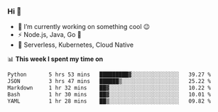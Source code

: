 ### Hi 👋

<!--
**nodejh/nodejh** is a ✨ _special_ ✨ repository because its `README.md` (this file) appears on your GitHub profile.

Here are some ideas to get you started:

- 🔭 I’m currently working on ...
- 🌱 I’m currently learning ...
- 👯 I’m looking to collaborate on ...
- 🤔 I’m looking for help with ...
- 💬 Ask me about ...
- 📫 How to reach me: ...
- 😄 Pronouns: ...
- ⚡ Fun fact: ...
-->

- 🔭 I’m currently working on something cool :wink:
- ⚡ Node.js, Java, Go :thought_balloon:
- 🤖 Serverless, Kubernetes, Cloud Native

📊 **This week I spent my time on**

<!--START_SECTION:waka-->

```txt
Python       5 hrs 53 mins   █████████▓░░░░░░░░░░░░░░░   39.27 %
JSON         3 hrs 47 mins   ██████▒░░░░░░░░░░░░░░░░░░   25.22 %
Markdown     1 hr 32 mins    ██▓░░░░░░░░░░░░░░░░░░░░░░   10.22 %
Bash         1 hr 30 mins    ██▓░░░░░░░░░░░░░░░░░░░░░░   10.01 %
YAML         1 hr 28 mins    ██▒░░░░░░░░░░░░░░░░░░░░░░   09.82 %
```

<!--END_SECTION:waka-->


<!--
:traffic_light: **Visitors**

![visitors](https://visitor-badge.glitch.me/badge?page_id=nodejh.nodejh)
-->
